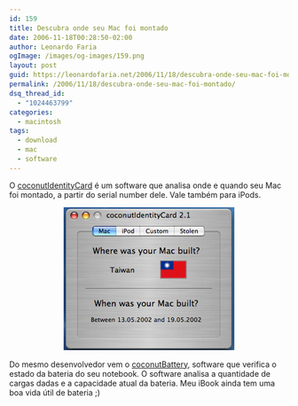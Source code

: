 ```yaml
---
id: 159
title: Descubra onde seu Mac foi montado
date: 2006-11-18T00:28:50-02:00
author: Leonardo Faria
ogImage: /images/og-images/159.png
layout: post
guid: https://leonardofaria.net/2006/11/18/descubra-onde-seu-mac-foi-montado/
permalink: /2006/11/18/descubra-onde-seu-mac-foi-montado/
dsq_thread_id:
  - "1024463799"
categories:
  - macintosh
tags:
  - download
  - mac
  - software
---
```

O [coconutIdentityCard](http://coconut-flavour.com/coconutidentitycard/index.html) é um software que analisa onde e quando seu Mac foi montado, a partir do serial number dele. Vale também para iPods.  


<center>
  <img id="image158" src="/wp-content/uploads/2006/11/macbattery.jpg" alt="Made in Taiwan" />
</center>

  
Do mesmo desenvolvedor vem o [coconutBattery](http://coconut-flavour.com/coconutbattery/index.html), software que verifica o estado da bateria do seu notebook. O software analisa a quantidade de cargas dadas e a capacidade atual da bateria. Meu iBook ainda tem uma boa vida útil de bateria ;)
